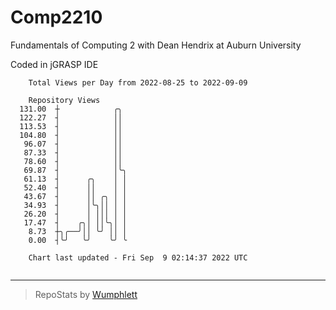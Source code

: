 # Comp2210
Fundamentals of Computing 2 with Dean Hendrix at Auburn University

Coded in jGRASP IDE

```
    Total Views per Day from 2022-08-25 to 2022-09-09

    Repository Views
  131.00  ┼            ╭╮
  122.27  ┤            ││
  113.53  ┤            ││
  104.80  ┤            ││
   96.07  ┤            ││
   87.33  ┤            ││
   78.60  ┤            ││
   69.87  ┤            │╰╮
   61.13  ┤      ╭╮    │ │
   52.40  ┤      ││    │ │
   43.67  ┤      ││ ╭╮ │ │
   34.93  ┤      │╰╮││ │ │
   26.20  ┤      │ │││ │ │
   17.47  ┤    ╭╮│ ││╰╮│ │
    8.73  ┼╮╭──╯││ ╰╯ ││ │
    0.00  ┤╰╯   ╰╯    ╰╯ ╰

    Chart last updated - Fri Sep  9 02:14:37 2022 UTC
    
```

---

> RepoStats by [Wumphlett](https://github.com/Wumphlett)
